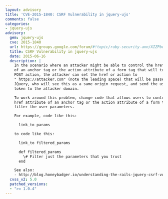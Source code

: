 ```yaml
---
layout: advisory
title: 'CVE-2015-1840: CSRF Vulnerability in jquery-ujs'
comments: false
categories:
- jquery-ujs
advisory:
  gem: jquery-ujs
  cve: 2015-1840
  url: https://groups.google.com/forum/#!topic/ruby-security-ann/XIZPbobuwaY
  title: CSRF Vulnerability in jquery-ujs
  date: 2015-06-16
  description: |
    In the scenario where an attacker might be able to control the href attribute
    of an anchor tag or the action attribute of a form tag that will trigger a
    POST action, the attacker can set the href or action to
    " https://attacker.com" (note the leading space) that will be passed to
    JQuery, who will see this as a same origin request, and send the user's CSRF
    token to the attacker domain.

    To work around this problem, change code that allows users to control the
    href attribute of an anchor tag or the action attribute of a form tag to
    filter the user parameters.

    For example, code like this:

      link_to params

    to code like this:

      link_to filtered_params

      def filtered_params
        \# Filter just the parameters that you trust
      end

    See also:
    - http://blog.honeybadger.io/understanding-the-rails-jquery-csrf-vulnerability-cve-2015-1840/
  cvss_v2: 5.0
  patched_versions:
  - ">= 1.0.4"
---
```

